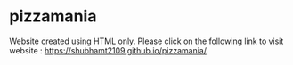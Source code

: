 # pizzamania
Website created using HTML only.
Please click on the following link to visit website :  https://shubhamt2109.github.io/pizzamania/
